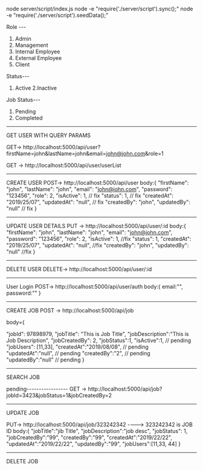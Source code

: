 node server/script/index.js
node -e "require('./server/script').sync();"
node -e "require('./server/script').seedData();"


Role --- 
1. Admin
2. Management
3. Internal Employee
4. External Employee
5. Client

Status---
1. Active
2.Inactive

Job Status---
1. Pending
2. Completed


-------------------------------
GET USER WITH QUERY PARAMS


GET-> http://localhost:5000/api/user?firstName=john&lastName=john&email=john@john.com&role=1

GET -> http://localhost:5000/api/user/userList

--------------------------------
CREATE USER 
POST-> http://localhost:5000/api/user
body:{
"firstName": "john",
"lastName": "john",
"email": "john@john.com",
"password": "123456",
"role": 2,
"isActive": 1, // fix
"status": 1, // fix
"createdAt": "2019/25/07",
"updatedAt": "null", // fix
"createdBy": "john",
"updatedBy": "null" // fix
}

-------------------------------------------

UPDATE USER DETAILS
PUT -> http://localhost:5000/api/user/:id
body:{
"firstName": "john",
"lastName": "john",
"email": "john@john.com",
"password": "123456",
"role": 2,
"isActive": 1, //fix
"status": 1,
"createdAt": "2019/25/07",
"updatedAt": "null", //fix
"createdBy": "john",
"updatedBy": "null" //fix
}

--------------
DELETE USER
DELETE-> http://localhost:5000/api/user/:id

--------------
User Login
POST-> http://localhost:5000/api/user/auth
body:{
    email:"",
    password:""
}

----------------------
CREATE JOB
POST -> http://localhost:5000/api/job

body={

"jobId": 97898979,
"jobTitle": "This is Job Title",
"jobDescription":"This is Job Description",
"jobCreatedBy": 2,
"jobStatus":1,
"isActive":1, // pending
"jobUsers": [11,33],
"createdAt":"2019/08/08", // pending
"updatedAt":"null", // pending
"createdBy":"2", // pending
"updatedBy":"null" // pending
}

-----------------------
SEARCH JOB

pending----------------- GET -> http://localhost:5000/api/job?jobId=3423&jobStatus=1&jobCreatedBy=2

-------------------------
UPDATE JOB

PUT-> http://localhost:5000/api/job/323242342 ----> 323242342 is JOB ID
body:{
	"jobTitle":"jib Title",
	"jobDescription":"job desc",
	"jobStatus": 1,
	"jobCreatedBy":"99",
	"createdBy":"99",
	"createdAt":"2019/22/22",
	"updatedAt":"2019/22/22",
	"updatedBy":"99",
"jobUsers":[11,33, 44]
}

-------------------------
DELETE JOB



